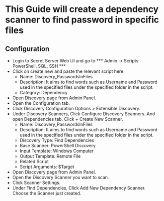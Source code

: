 # This Guide will create a dependency scanner to find password in specific files

## Configuration
- Login to Secret Server Web UI and go to *** Admin -> Scripts: PowerShell, SQL, SSH ***
- Click on create new and paste the relevant script here.
  - Name: Discovery_PasswordsInFiles
  - Description: It aims to find words such as Username and Password used in the specified files under the specified folder in the script.
  - Category: Dependency
- Open Discovery page from Admin Panel.
- Open the Configuration tab.
- Click Discovery Configuration Options > Extensible Discovery.
- Under Discovery Scanners, Click Configure Discovery Scanners. And open Dependencies tab. Click + Create New Scanner.
  - Name: Discovery_PasswordsInFiles
  - Description: It aims to find words such as Username and Password used in the specified files under the specified folder in the script.
  - Discovery Type: Find Dependencies
  - Base Scanner: PowerShell Discovery
  - Input Template: Windows Computer
  - Output Template: Remote File
  - Related Script
  - Script Arguments: $Target
- Open Discovery page from Admin Panel.
- Open the Discovery Scanner you want to scan.
- Click Scanner Settings.
- Under Find Dependencies, Click Add New Dependency Scanner. Choose the Scanner just created.